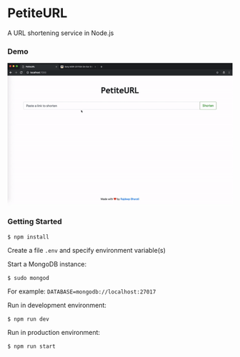 # PetiteURL

A URL shortening service in Node.js

### Demo

![](demo.gif)

### Getting Started

```
$ npm install
```

Create a file `.env` and specify environment variable(s)

Start a MongoDB instance:

```
$ sudo mongod
```

For example:
`DATABASE=mongodb://localhost:27017`

Run in development environment:

```
$ npm run dev
```

Run in production environment:

```
$ npm run start
```
